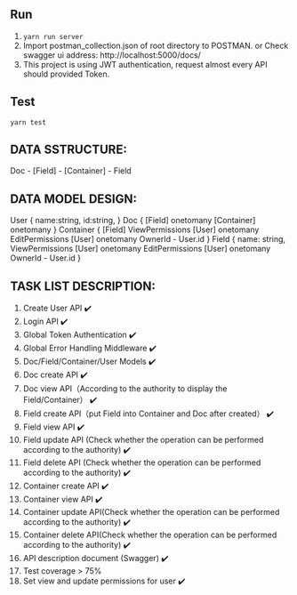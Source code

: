 ## Run

1. `yarn run server`
2. Import postman_collection.json of root directory to POSTMAN. or Check swagger ui address: http://localhost:5000/docs/
3. This project is using JWT authentication, request almost every API should provided Token.

## Test

`yarn test`

## DATA SSTRUCTURE:

Doc - [Field] - [Container] - Field

## DATA MODEL DESIGN:

User {
name:string,
id:string,
}
Doc {
[Field] onetomany
[Container] onetomany
}
Container {
[Field]
ViewPermissions [User] onetomany
EditPermissions [User] onetomany
OwnerId - User.id
}
Field {
name: string,
ViewPermissions [User] onetomany
EditPermissions [User] onetomany
OwnerId - User.id
}

## TASK LIST DESCRIPTION:

1. Create User API ✔️
2. Login API ✔️
3. Global Token Authentication ✔️
4. Global Error Handling Middleware ✔️
5. Doc/Field/Container/User Models ✔️
6. Doc create API ✔️
7. Doc view API（According to the authority to display the Field/Container） ✔️
8. Field create API（put Field into Container and Doc after created） ✔️
9. Field view API ✔️
10. Field update API (Check whether the operation can be performed according to the authority) ✔️
11. Field delete API (Check whether the operation can be performed according to the authority) ✔️
12. Container create API ✔️
13. Container view API ✔️
14. Container update API(Check whether the operation can be performed according to the authority) ✔️
15. Container delete API(Check whether the operation can be performed according to the authority) ✔️
16. API description document (Swagger) ✔️
17. Test coverage > 75%
18. Set view and update permissions for user ✔️
